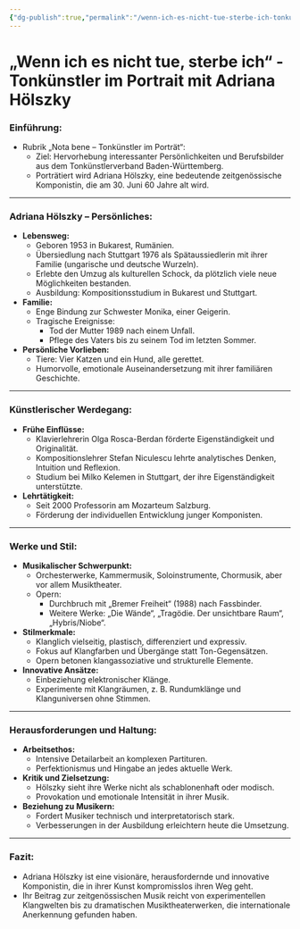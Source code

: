 ```yaml
---
{"dg-publish":true,"permalink":"/wenn-ich-es-nicht-tue-sterbe-ich-tonkuenstler-im-portrait-mit-adriana-hoelszky/"}
---
```


# „Wenn ich es nicht tue, sterbe ich“ - Tonkünstler im Portrait mit Adriana Hölszky
### Einführung:    
- Rubrik „Nota bene – Tonkünstler im Porträt“:        
	- Ziel: Hervorhebung interessanter Persönlichkeiten und Berufsbilder aus dem Tonkünstlerverband Baden-Württemberg.
	- Porträtiert wird Adriana Hölszky, eine bedeutende zeitgenössische Komponistin, die am 30. Juni 60 Jahre alt wird.
---
### Adriana Hölszky – Persönliches:
- **Lebensweg:**
	- Geboren 1953 in Bukarest, Rumänien.
	- Übersiedlung nach Stuttgart 1976 als Spätaussiedlerin mit ihrer Familie (ungarische und deutsche Wurzeln).
	- Erlebte den Umzug als kulturellen Schock, da plötzlich viele neue Möglichkeiten bestanden.
	- Ausbildung: Kompositionsstudium in Bukarest und Stuttgart.    
- **Familie:**
	- Enge Bindung zur Schwester Monika, einer Geigerin.
	- Tragische Ereignisse:        
		- Tod der Mutter 1989 nach einem Unfall.
		- Pflege des Vaters bis zu seinem Tod im letzten Sommer.
- **Persönliche Vorlieben:**
	- Tiere: Vier Katzen und ein Hund, alle gerettet.
	- Humorvolle, emotionale Auseinandersetzung mit ihrer familiären Geschichte.
---
### Künstlerischer Werdegang:
- **Frühe Einflüsse:**
	- Klavierlehrerin Olga Rosca-Berdan förderte Eigenständigkeit und Originalität.
	- Kompositionslehrer Stefan Niculescu lehrte analytisches Denken, Intuition und Reflexion.
	- Studium bei Milko Kelemen in Stuttgart, der ihre Eigenständigkeit unterstützte.
- **Lehrtätigkeit:**
	- Seit 2000 Professorin am Mozarteum Salzburg.
	- Förderung der individuellen Entwicklung junger Komponisten.
---
### Werke und Stil:  
- **Musikalischer Schwerpunkt:**
	- Orchesterwerke, Kammermusik, Soloinstrumente, Chormusik, aber vor allem Musiktheater.
	- Opern:
		- Durchbruch mit „Bremer Freiheit“ (1988) nach Fassbinder.
		- Weitere Werke: „Die Wände“, „Tragödie. Der unsichtbare Raum“, „Hybris/Niobe“.
- **Stilmerkmale:**
	- Klanglich vielseitig, plastisch, differenziert und expressiv.
	- Fokus auf Klangfarben und Übergänge statt Ton-Gegensätzen.
	- Opern betonen klangassoziative und strukturelle Elemente.
- **Innovative Ansätze:**
	- Einbeziehung elektronischer Klänge.
	- Experimente mit Klangräumen, z. B. Rundumklänge und Klanguniversen ohne Stimmen.
---
### Herausforderungen und Haltung:
- **Arbeitsethos:**        
	- Intensive Detailarbeit an komplexen Partituren.
	- Perfektionismus und Hingabe an jedes aktuelle Werk.
- **Kritik und Zielsetzung:**
	- Hölszky sieht ihre Werke nicht als schablonenhaft oder modisch.
	- Provokation und emotionale Intensität in ihrer Musik.
- **Beziehung zu Musikern:**
	- Fordert Musiker technisch und interpretatorisch stark.
	- Verbesserungen in der Ausbildung erleichtern heute die Umsetzung.
---
### Fazit:
- Adriana Hölszky ist eine visionäre, herausfordernde und innovative Komponistin, die in ihrer Kunst kompromisslos ihren Weg geht.
- Ihr Beitrag zur zeitgenössischen Musik reicht von experimentellen Klangwelten bis zu dramatischen Musiktheaterwerken, die internationale Anerkennung gefunden haben.